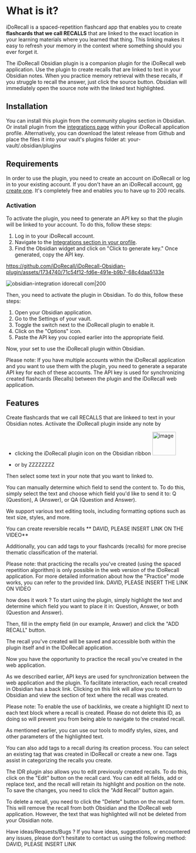 # What is it?

iDoRecall is a spaced-repetition flashcard app that enables you to create **flashcards that we call RECALLS** that are linked to the exact location in your learning materials where you learned that thing. This linking makes it easy to refresh your memory in the context where something should you ever forget it.

The iDoRecall Obsidian plugin is a companion plugin for the iDoRecall web application. Use the plugin to create recalls that are linked to text in your Obsidian notes. When you practice memory retrieval with these recalls, if you struggle to recall the answer, just click the source button. Obsidian will immediately open the source note with the linked text highlighted.

## Installation
You can install this plugin from the community plugins section in Obsidian. Or install plugin from the [integrations page](https://app.idorecall.com/profile/integrations) within your iDoRecall application profile. Alternatively, you can download the latest release from Github and place the files it into your vault's plugins folder at: your-vault/.obsidian/plugins

## Requirements
In order to use the plugin, you need to create an account on iDoRecall or log in to your existing account. If you don't have an an iDoRecall account, [go create one](https://app.idorecall.com/auth/sign-up). It's completely free and enables you to have up to 200 recalls.

### Activation
To activate the plugin, you need to generate an API key so that the plugin will be linked to your account. To do this, follow these steps:

1. Log in to your iDoRecall account.
2. Navigate to the [Integrations section in your profile](https://app.idorecall.com/profile/integrations).
3. Find the Obsidian widget and click on "Click to generate key." Once generated, copy the API key.



https://github.com/iDoRecall/iDoRecall-Obsidian-plugin/assets/1734740/71c54f12-fd6e-491e-b9b7-68c4daa5133e



![obsidian-integration idorecall com|200](https://github.com/iDoRecall/idr-obsidian-plugin/assets/1734740/6d91028f-1ced-4cdb-8d26-82b88713f9fe)


Then, you need to activate the plugin in Obsidian. To do this, follow these steps:

1. Open your Obsidian application.
2. Go to the Settings of your vault.
3. Toggle the switch next to the iDoRecall plugin to enable it.
4. Click on the "Options" icon.
5. Paste the API key you copied earlier into the appropriate field.

Now, your set to use the iDoRecall plugin within Obsidian.

Please note: If you have multiple accounts within the iDoRecall application and you want to use them with the plugin, you need to generate a separate API key for each of these accounts. The API key is used for synchronizing created flashcards (Recalls) between the plugin and the iDoRecall web application.

## Features

Create flashcards that we call RECALLS that are linkeed to text in your Obsidian notes. Actiivate the iDoRecall plugin inside any note by 
- clicking the iDoRecall plugin icon on the Obsidian ribbon <img width="64" alt="image" src="https://github.com/iDoRecall/idr-obsidian-plugin/assets/1734740/a58f079e-7551-4b30-b268-1ebc7d586df0">

- or by ZZZZZZZZ




Then select some text in your note that you want to linked to.

You can manually determine which field to send the content to. To do this, simply select the text and choose which field you'd like to send it to: Q (Question), A (Answer), or QA (Question and Answer).


We support various text editing tools, including formatting options such as text size, styles, and more.


You can create reversible recalls ** DAVID, PLEASE INSERT LINK ON THE VIDEO**


Additionally, you can add tags to your flashcards (recalls) for more precise thematic classification of the material.


Please note: that practicing the recalls you've created (using the spaced repetition algorithm) is only possible in the web version of the IDoRecall application.
For more detailed information about how the "Practice" mode works, you can refer to the provided link. DAVID, PLEASE INSERT THE LINK ON VIDEO

how does it work ?
To start using the plugin, simply highlight the text and determine which field you want to place it in: Question, Answer, or both (Question and Answer).

Then, fill in the empty field (in our example, Answer) and click the "ADD RECALL" button.

The recall you've created will be saved and accessible both within the plugin itself and in the IDoRecall application.

Now you have the opportunity to practice the recall you've created in the web application.


As we described earlier, API keys are used for synchronization between the web application and the plugin. To facilitate interaction, each recall created in Obsidian has a back link. Clicking on this link will allow you to return to Obsidian and view the section of text where the recall was created.


Please note: To enable the use of backlinks, we create a highlight ID next to each text block where a recall is created. Please do not delete this ID, as doing so will prevent you from being able to navigate to the created recall.

As mentioned earlier, you can use our tools to modify styles, sizes, and other parameters of the highlighted text.

You can also add tags to a recall during its creation process. You can select an existing tag that was created in IDoRecall or create a new one. Tags assist in categorizing the recalls you create.

The IDR plugin also allows you to edit previously created recalls. To do this, click on the "Edit" button on the recall card. You can edit all fields, add or replace text, and the recall will retain its highlight and position on the note.
To save the changes, you need to click the "Add Recall" button again.

To delete a recall, you need to click the "Delete" button on the recall form. This will remove the recall from both Obsidian and the IDoRecall web application. However, the text that was highlighted will not be deleted from your Obsidian note.


Have ideas/Requests/Bugs ?
If you have ideas, suggestions, or encountered any issues, please don't hesitate to contact us using the following method: DAVID, PLEASE INSERT LINK
